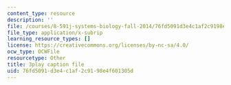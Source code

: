 ```yaml
---
content_type: resource
description: ''
file: /courses/8-591j-systems-biology-fall-2014/76fd5091d3e4c1af2c9198e4f601305d_hfq1T9windg.srt
file_type: application/x-subrip
learning_resource_types: []
license: https://creativecommons.org/licenses/by-nc-sa/4.0/
ocw_type: OCWFile
resourcetype: Other
title: 3play caption file
uid: 76fd5091-d3e4-c1af-2c91-98e4f601305d
---
```

